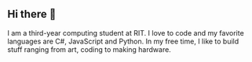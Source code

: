 ## Hi there 👋

I am a third-year computing student at RIT. I love to code and my favorite languages are C#, JavaScript and Python.
In my free time, I like to build stuff ranging from art, coding to making hardware.
<!--
**vaibhavyxx/vaibhavyxx** is a ✨ _special_ ✨ repository because its `README.md` (this file) appears on your GitHub profile.

Here are some ideas to get you started:

- 🔭 I’m currently working on ...
- 🌱 I’m currently learning ...
- 👯 I’m looking to collaborate on ...
- 🤔 I’m looking for help with ...
- 💬 Ask me about ...
- 📫 How to reach me: ...
- 😄 Pronouns: ...
- ⚡ Fun fact: ...
-->
